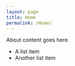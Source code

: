 ```yaml
---
layout: page
title: Home
permalink: /Home/
---
```


About content goes here.

* A list item
* Another list item
